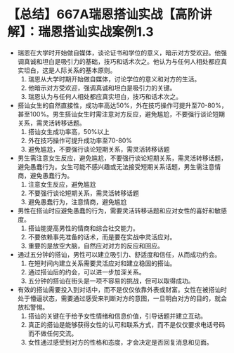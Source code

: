 # 【总结】667A瑞恩搭讪实战【高阶讲解】：瑞恩搭讪实战案例1.3

-   瑞恩在大学时开始做自媒体，谈论证书和学位的意义，暗示对方受欢迎。他强调真诚和坦白是吸引力的基础，技巧和话术次之。他认为与任何人相处都应真实坦白，这是人际关系的基本原则。
    1.  瑞恩从大学时期开始做自媒体，讨论学位的意义和对方的生活。
    2.  他暗示对方受欢迎，强调真诚和坦白是吸引力的关键。
    3.  瑞恩认为与任何人相处都应真实坦白，技巧和话术次之。
-   搭讪女生的自然直接性，成功率高达50%，外在技巧操作可提升至70-80%，甚至100%。男生搭讪女生时需注意对方反应，避免尴尬，不要强行谈论短期关系，需灵活转移话题。
    1.  搭讪女生成功率高，50%以上
    2.  外在技巧操作可提升成功率至70-80%
    3.  避免尴尬，不要强行谈论短期关系，需灵活转移话题
-   男生需注意女生反应，避免尴尬，不要强行谈论短期关系，需灵活转移话题，避免愚蠢行为。女生可能不感兴趣或无法接受短期关系话题，男生需注意情商，避免愚蠢行为。
    1.  注意女生反应，避免尴尬
    2.  不要强行谈论短期关系，需灵活转移话题
    3.  避免愚蠢行为，注意情商，避免尴尬
-   男性在搭讪时应避免愚蠢的行为，需要灵活转移话题和应对女性的喜好和敏感度。
    1.  搭讪能提高男性的情商和综合社交能力。
    2.  不要依赖事先准备的话术，而是要在实战中灵活应对。
    3.  重要的是放空大脑，自然应对对方的反应和回应。
-   通过五分钟的搭讪，男性可以建立吸引力、舒适度和信任，从而成功约会。
    1.  在短时间内建立关系需要灵活应对和建立稳固的搭讪。
    2.  通过搭讪后的约会，可以进一步加深关系。
    3.  五分钟的搭讪在街头是一项不容易的挑战，但可以取得成功。
-   有效的搭讪需要投入到对话中，而不是仅仅依靠外表或财富。女性在被搭讪时处于懵逼状态，需要通过感受来判断对方的意图，一旦明白对方的目的，就会放松警惕。
    1.  搭讪的关键在于给予女性情绪和信息价值，引导话题并建立互动。
    2.  真正的搭讪是能够获得女性的认可和联系方式，而不是仅仅要求电话号码而不做任何交流。
    3.  女性通过感受到对方的性格和态度，才会决定是否回复消息和见面。